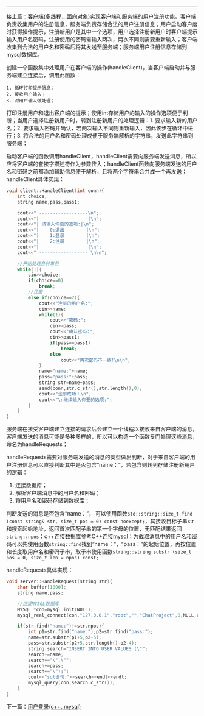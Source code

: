 ---

接上篇：[客户端(多线程，面向对象)](https://errorbeep.github.io/verbose-engine.io/客户端(多线程-面向对象))实现客户端和服务端的用户注册功能。客户端负责收集用户的注册信息，服务端负责存储合法的用户注册信息；用户启动客户度时获得操作提示，注册新用户是其中一个选项，用户选择注册新用户时客户端提示输入用户名密码，注册使用的密码需输入两次，两次不同则需要重新输入；客户端收集到合法的用户名和密码后将其发送至服务端；服务端用户注册信息存储到mysql数据库。  

创建一个函数集中处理用户在客户端的操作(handleClient)，当客户端启动并与服务端建立连接后，调用此函数：  

    1. 循环打印提示信息；
    2. 接收用户输入；
    3. 对用户输入做处理；
打印注册用户和退出客户端的提示；使用int存储用户的输入的操作选项便于判断；当用户选择注册新用户时，转到注册新用户的处理逻辑：1. 要求输入新的用户名；2. 要求输入密码并确认，若两次输入不同则重新输入，因此该步在循环中进行；3. 将合法的用户名和密码处理成便于服务端解析的字符串，发送此字符串到服务端；   

启动客户端的函数调用handleClient，handleClient需要向服务端发送消息，所以应将客户端的套接字描述符作为参数传入；handleClient函数向服务端发送的用户名和密码之前都添加辅助信息便于解析，且将两个字符串合并成一个再发送；
handleClient具体实现：
```c++
void client::HandleClient(int conn){
    int choice;
    string name,pass,pass1;

    cout<<" ------------------\n";
    cout<<"|                  |\n";
    cout<<"| 请输入你要的选项:|\n";
    cout<<"|    0:退出        |\n";
    cout<<"|    1:登录        |\n";
    cout<<"|    2:注册        |\n";
    cout<<"|                  |\n";
    cout<<" ------------------ \n\n";

    //开始处理各种事务
    while(1){
        cin>>choice;
        if(choice==0)
            break;
        //注册
        else if(choice==2){
            cout<<"注册的用户名:";
            cin>>name;
            while(1){
                cout<<"密码:";
                cin>>pass;
                cout<<"确认密码:";
                cin>>pass1;
                if(pass==pass1)
                    break;
                else
                    cout<<"两次密码不一致!\n\n";
            }
            name="name:"+name;
            pass="pass:"+pass;
            string str=name+pass;
            send(conn,str.c_str(),str.length(),0);
            cout<<"注册成功！\n";
            cout<<"\n继续输入你要的选项:";
        }
    }
}
```

服务端在接受客户端建立连接的请求后会建立一个线程以接收来自客户端的消息，客户端发送的消息可能是多种多样的，所以可以构造一个函数专门处理这些消息，命名为handleRequests；      

handleRequests需要对服务端发送的消息的类型做出判断，对于来自客户端的用户注册信息可以直接判断其中是否包含“name：“，若包含则转到存储注册新用户的逻辑：
1. 连接数据库；
2. 解析客户端消息中的用户名和密码；
3. 将用户名和密码存储到数据库；   

判断发送的消息是否包含“name：“， 可以使用函数`std::string::size_t find (const string& str, size_t pos = 0) const noexcept;`，其接收目标子串str和搜索起始地址，返回首次匹配子串的第一个字母的位置，无匹配结果返回`string::npos`；c++连接数据库参考[C++连接mysql](/C++连接mysql)；为截取消息中的用户名和密码可以先使用函数`string::find`找到“name：”，“pass：”的起始位置，再按位置和长度取用户名和密码子串，取子串使用函数`string::string substr (size_t pos = 0, size_t len = npos) const;`   

handleRequests具体实现：
```c++
void server::HandleRequest(string str){
    char buffer[1000];
    string name,pass;

    //连接MYSQL数据库
    MYSQL *con=mysql_init(NULL);
    mysql_real_connect(con,"127.0.0.1","root","","ChatProject",0,NULL,CLIENT_MULTI_STATEMENTS);

    if(str.find("name:")!=str.npos){
        int p1=str.find("name:"),p2=str.find("pass:");
        name=str.substr(p1+5,p2-5);
        pass=str.substr(p2+5,str.length()-p2-4);
        string search="INSERT INTO USER VALUES (\"";
        search+=name;
        search+="\",\"";
        search+=pass;
        search+="\");";
        cout<<"sql语句:"<<search<<endl<<endl;
        mysql_query(con,search.c_str());
    }
}
```

下一篇：[用户登录(c++, mysql)](https://errorbeep.github.io/verbose-engine.io/用户登录(c++,-mysql))




